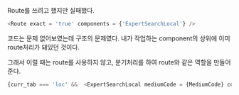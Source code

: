 

Route를 쓰려고 했지만 실패했다. 
``` javascript
<Route exact = 'true' components = {'ExpertSearchLocal'} />
```
코드는 문제 없어보였는데 구조의 문제였다.
내가 작업하는 component의 상위에 이미 route처리가 돼있던 것이다.

그래서 이럴 때는 route를 사용하지 않고, 분기처리를 하여 route와 같은 역할을 만들어준다.

```javascript
{curr_tab === 'loc' &&  <ExpertSearchLocal mediumCode = {MediumCode} convergeBtn = {this.convergeBtn.bind(this)}/>}
```

